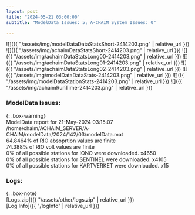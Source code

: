 ```yaml
---
layout: post
title: "2024-05-21 03:00:00"
subtitle: "ModelData Issues: 5; A-CHAIM System Issues: 0"

---
```


![]({{ "/assets/img/modelDataDataStatsShort-2414203.png" | relative_url }})
![]({{ "/assets/img/achaimDataStatsShort-2414203.png" | relative_url }})
![]({{ "/assets/img/achaimDataStatsLong00-2414203.png" | relative_url }})
![]({{ "/assets/img/achaimDataStatsLong01-2414203.png" | relative_url }})
![]({{ "/assets/img/achaimDataStatsLong02-2414203.png" | relative_url }})
![]({{ "/assets/img/modelDataDataStats-2414203.png" | relative_url }})
![]({{ "/assets/img/modelDataStationStats-2414203.png" | relative_url }})
![]({{ "/assets/img/achaimRunTime-2414203.png" | relative_url }})


### ModelData Issues:  
  
{: .box-warning}  
 ModelData report for 21-May-2024 03:15:07   
 /home/chaim/ACHAIM_SERVER/A-CHAIM/modelData/2024/142/03/modelData.mat   
 64.8464% of RIO absoprtion values are finite   
 74.388% of RIO volt values are finite   
 0% of all possible stations for IONO were downloaded. x4650   
 0% of all possible stations for SENTINEL were downloaded. x4105   
 0% of all possible stations for KARTVERKET were downloaded. x15   
  


### Logs:  
  
{: .box-note}  
[Logs.zip]({{ "/assets/other/logs.zip" | relative_url }})  
[Log Info]({{ "/logInfo" | relative_url }})  
